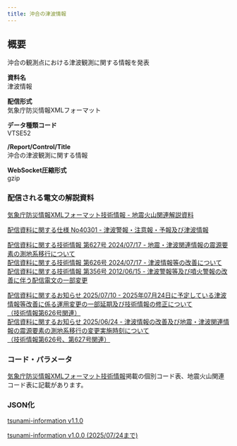 ```yaml
---
title: 沖合の津波情報
---
```


## 概要

沖合の観測点における津波観測に関する情報を発表

**資料名** <br/>
津波情報

**配信形式** <br/>
気象庁防災情報XMLフォーマット

**データ種類コード** <br/>
VTSE52

**/Report/Control/Title** <br/>
沖合の津波観測に関する情報

**WebSocket圧縮形式** <br/>
gzip

### 配信される電文の解説資料

[気象庁防災情報XMLフォーマット技術情報 - 地震火山関連解説資料](https://dmdata.jp/docs/jma/manual/0101-0185.pdf#page=88)

[配信資料に関する仕様 No40301 - 津波警報・注意報・予報及び津波情報](https://www.data.jma.go.jp/suishin/shiyou/pdf/no40301)

[配信資料に関する技術情報 第627号 2024/07/17 - 地震・津波関連情報の震源要素の測地系移行について](https://dmdata.jp/docs/jma/technical/627.pdf) <br/>
[配信資料に関する技術情報 第626号 2024/07/17 - 津波情報等の改善について](https://dmdata.jp/docs/jma/technical/626.pdf) <br/>
[配信資料に関する技術情報 第356号 2012/06/15 - 津波警報等及び噴火警報の改善に伴う配信電文の一部変更](https://dmdata.jp/docs/jma/technical/356.pdf)

[配信資料に関するお知らせ 2025/07/10 - 2025年07月24日に予定している津波情報等改善に係る運用変更の一部延期及び技術情報の修正について<br/>
（技術情報第626号関連）](https://dmdata.jp/docs/jma/notice/20250710a.pdf) <br/>
[配信資料に関するお知らせ 2025/06/24 - 津波情報の改善及び地震・津波関連情報の震源要素の測地系移行の変更実施時刻について<br/>
（技術情報第626号、第627号関連）](https://dmdata.jp/docs/jma/notice/20250624c.pdf)

### コード・パラメータ

[気象庁防災情報XMLフォーマット技術情報](http://xml.kishou.go.jp/tec_material.html)掲載の個別コード表、地震火山関連コード表に記載があります。

### JSON化

[tsunami-information v1.1.0](/docs/reference/conversion/json/schema/tsunami-information.md)

[tsunami-information v1.0.0 (2025/07/24まで)](/docs/reference/conversion/json/schema/legacy/tsunami-information_1.0.0.md)
